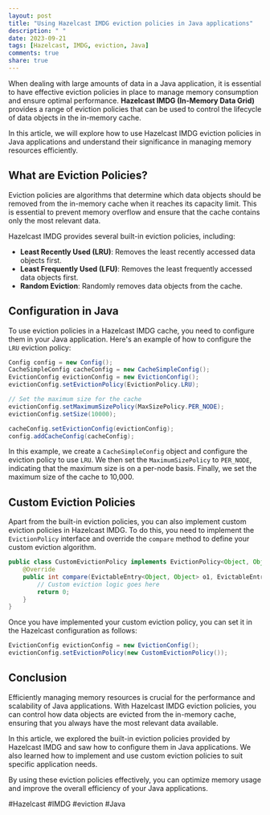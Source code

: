 ```yaml
---
layout: post
title: "Using Hazelcast IMDG eviction policies in Java applications"
description: " "
date: 2023-09-21
tags: [Hazelcast, IMDG, eviction, Java]
comments: true
share: true
---
```


When dealing with large amounts of data in a Java application, it is essential to have effective eviction policies in place to manage memory consumption and ensure optimal performance. **Hazelcast IMDG (In-Memory Data Grid)** provides a range of eviction policies that can be used to control the lifecycle of data objects in the in-memory cache.

In this article, we will explore how to use Hazelcast IMDG eviction policies in Java applications and understand their significance in managing memory resources efficiently.

## What are Eviction Policies?

Eviction policies are algorithms that determine which data objects should be removed from the in-memory cache when it reaches its capacity limit. This is essential to prevent memory overflow and ensure that the cache contains only the most relevant data.

Hazelcast IMDG provides several built-in eviction policies, including:

- **Least Recently Used (LRU)**: Removes the least recently accessed data objects first.
- **Least Frequently Used (LFU)**: Removes the least frequently accessed data objects first.
- **Random Eviction**: Randomly removes data objects from the cache.

## Configuration in Java

To use eviction policies in a Hazelcast IMDG cache, you need to configure them in your Java application. Here's an example of how to configure the `LRU` eviction policy:

```java
Config config = new Config();
CacheSimpleConfig cacheConfig = new CacheSimpleConfig();
EvictionConfig evictionConfig = new EvictionConfig();
evictionConfig.setEvictionPolicy(EvictionPolicy.LRU);

// Set the maximum size for the cache
evictionConfig.setMaximumSizePolicy(MaxSizePolicy.PER_NODE);
evictionConfig.setSize(10000);

cacheConfig.setEvictionConfig(evictionConfig);
config.addCacheConfig(cacheConfig);
```

In this example, we create a `CacheSimpleConfig` object and configure the eviction policy to use `LRU`. We then set the `MaximumSizePolicy` to `PER_NODE`, indicating that the maximum size is on a per-node basis. Finally, we set the maximum size of the cache to 10,000.

## Custom Eviction Policies

Apart from the built-in eviction policies, you can also implement custom eviction policies in Hazelcast IMDG. To do this, you need to implement the `EvictionPolicy` interface and override the `compare` method to define your custom eviction algorithm.

```java
public class CustomEvictionPolicy implements EvictionPolicy<Object, Object> {
    @Override
    public int compare(EvictableEntry<Object, Object> o1, EvictableEntry<Object, Object> o2) {
        // Custom eviction logic goes here
        return 0;
    }
}
```

Once you have implemented your custom eviction policy, you can set it in the Hazelcast configuration as follows:

```java
EvictionConfig evictionConfig = new EvictionConfig();
evictionConfig.setEvictionPolicy(new CustomEvictionPolicy());
```

## Conclusion

Efficiently managing memory resources is crucial for the performance and scalability of Java applications. With Hazelcast IMDG eviction policies, you can control how data objects are evicted from the in-memory cache, ensuring that you always have the most relevant data available.

In this article, we explored the built-in eviction policies provided by Hazelcast IMDG and saw how to configure them in Java applications. We also learned how to implement and use custom eviction policies to suit specific application needs.

By using these eviction policies effectively, you can optimize memory usage and improve the overall efficiency of your Java applications.

\#Hazelcast #IMDG #eviction #Java